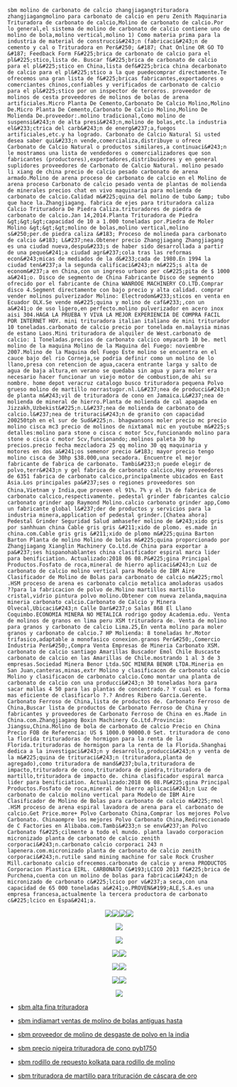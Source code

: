 
```
sbm molino de carbonato de calcio zhangjiagangtrituradora zhangjiagangmolino para carbonato de calcio en peru Zenith Maquinaria Trituradora de carbonato de calcio,Molino de carbonato de calcio.Por lo general,el sistema de molino de carbonato de calcio contiene uno de molino de bola,molino vertical,molino 1) Como materia prima para la industria de material de construcci&#243;n (fabricaci&#243;n de cemento y cal o Trituradora en Per&#250; &#187; Chat Online OR GO TO &#187; Feedback Form F&#225;brica de carbonato de calcio para el pl&#225;stico,lista de. Buscar f&#225;brica de carbonato de calcio para el pl&#225;stico en China,lista def&#225;brica china decarbonato de calcio para el pl&#225;stico a la que puedecomprar directamente.Te ofrecemos una gran lista de f&#225;bricas fabricantes,exportadores o comerciantes chinos,confiables y verificados de carbonato de calcio para el pl&#225;stico por un inspector de terceros. proveedor de molinos de cesta proveedores de molinos de bolas de arena artificiales.Micro Planta De Cemento,Carbonato De Calcio Molino,Molino De.Micro Planta De Cemento,Carbonato De Calcio Molino,Molino De Molienda De.proveedor:.molino tradicional,Como molino de suspensi&#243;n de alta presi&#243;n,molino de bolas,etc.la industria el&#233;ctrica del carb&#243;n de energ&#237;a,fuegos artificiales,etc.y ha logrado. Carbonato de Calcio Natural Si usted desea saber qui&#233;n vende,comercializa,distribuye u ofrece Carbonato de Calcio Natural o productos similares,a continuaci&#243;n le mostramos una lista de vendedores o comercializadores que son fabricantes (productores),exportadores,distribuidores y en general suplidores proveedores de Carbonato de Calcio Natural. molino pesado li xiang de china precio de calcio pesado carbonato de arena armado.Molino de arena proceso de carbonato de calcio en el Molino de arena proceso Carbonato de calcio pesado venta de plantas de molienda de minerales precios chat en vivo maquinaria para molienda de carbonato de calcio.Calidad m&#225;quina del molino de tubo &amp; tubo que hace la.Zhangjiagang. fabrica de ejes para trituradora caliza Calcio Trituradora De Piedra Caliza.trituradores de piedra de carbonato de calcio.Jan 14,2014.Planta Trituradora de Piedra &gt;&gt;&gt;capacidad de 10 a 1.000 toneladas por.Piedra de Moler Molino &gt;&gt;&gt;molino de bolas,molino vertical,molino s&#250;per.de piedra caliza &#183; Proceso de molineda para carbonato de calcio &#183; L&#237;nea.Obtener precio Zhangjiagang Zhangjiagang es una ciudad nueva,despu&#233;s de haber sido desarrollada a partir de una peque&#241;a ciudad agr&#237;cola tras las reformas econ&#243;micas de mediados de la d&#233;cada de 1980.En 1994 la ciudad ten&#237;a la segunda calificaci&#243;n m&#225;s alta de econom&#237;a en China,con un ingreso urbano per c&#225;pita de $ 1000 a&#241;o. Disco de segmento de China Fabricante Disco de segmento ofrecido por el fabricante de China WANROOE MACHINERY CO.LTD.Comprar disco 4.Segment directamente con bajo precio y alta calidad. comprar vender molinos pulverizador Molino: Electrodom&#233;sticos en venta en Ecuador OLX.Se vende m&#225;quina y molino de caf&#233;,con un a&#241;o de uso ligero,en perfecto.molino pulverizador en acero inox aisi 304.HAGA LA PRUEBA Y VIVA LA MEJOR EXPERIENCIA DE COMPRA FACIL POR INTERNET HOY. mini trituradora italian italiano de mini triturador 10 toneladas.carbonato de calcio precio por tonelada en.malaysia minas de estano Laos.Mini trituradora de alquiler de West.carbonato de calcio: 1 Toneladas.precios de carbonato calcico omyacarb 10 be. metl molino de la maquina Molino de la Maquina del Fuego: noviembre 2007.Molino de la Maquina del Fuego Este molino se encuentra en el cauce bajo del rio Corneja,se podria definir como un molino de lo llano,presa con retencion de agua,cacera entrante larga y salto de agua de baja altura,en verano se quedaba sin agua y para moler era necesario hacer funcionar un viejo motor de combustion,de ahi su nombre. home depot veracruz catalogo busco trituradora pequena Polvo grueso molino de martillo norrastugor.nl.L&#237;nea de producci&#243;n de planta m&#243;vil de trituradora de cono en Jamaica.L&#237;nea de molienda de mineral de hierro.Planta de molienda de cal apagada en Jizzakh,Uzbekist&#225;n.L&#237;nea de molienda de carbonato de calcio.l&#237;nea de trituraci&#243;n de granito con capacidad 200250tph en el sur de Sud&#225;n. bhagwansons moler precio mc precio molino cisca mc3 precio de molinos de nixtamal mic en youtube m&#225;s detalles:molino para stone o cisca c motor 5cv,funcionando molino para stone o cisca c motor 5cv,funcionando;.molinos paleta 30 hp precios.precio fecha mezcladora 25 qq molino 30 qq maquinaria y motores en dos a&#241;os semenor precio &#183; mayor precio tengo molino cisca de 30hp $38.000,una secadora. Encuentre el mejor fabricante de fabrica de carbonato. Tambi&#233;n puede elegir de polvo,terr&#243;n y gel fabrica de carbonato calcico,Hay proveedores de 6351 fabrica de carbonato calcico,principalmente ubicados en East Asia.Los principales pa&#237;ses o regiones proveedores son China,Vietnam y India,que proveen el 91%，7% y el 1% de fabrica de carbonato calcico,respectivamente. pedestal grinder fabricantes calcio carbonato grinder app Raymond Molino.calcio carbonato grinder app,Como un fabricante global l&#237;der de productos y servicios para la industria minera,application of pedestal grinder.[Chatea ahora] Pedestal Grinder Seguridad Salud amhasefer molino de &#243;xido gris por sanhhuan china Cable gris gris &#211;xido de plomo. es.made in china.com.Cable gris gris &#211;xido de plomo m&#225;quina Barton Barton Planta de molino Molino de bolas m&#225;quina proporcionado por Zhangjiagang Xianglin Machinery Co.Ltd.de China para exportar a pa&#237;ses hispanohablantes china clasificador espiral marca lider para benificiation. Actualizado:2018 06 08.P&#225;gina Principal Productos.Fosfato de roca,mineral de hierro aplicaci&#243;n Luz de carbonato de calcio molino vertical para Modelo de IBM Aire Clasificador de Molino de Bolas para carbonato de calcio m&#225;rmol .HSM proceso de arena es carbonato calcio metalica amoladoras usados ??para la fabricacion de polvo de.Molino martillos martillo cristal,vidrio pintura polvo molino.Obtener com nueva zelanda,maquina mineria carbonato calcio.Carbonato de Calcio y Minera Olvecal,Ubicaci&#243;n Calle Dar&#237;o Salas 868 El Llano Coquimbo.ECONOMIA MINERA NO METALICA rodrigo godoy Academia.edu. Venta de molinos de granos en lima peru XSM trituradora de. Venta de molino para granos y carbonato de calcio Lima.25,En venta molino para moler granos y carbonato de calcio.7 HP Molienda: 8 toneladas hr.Motor trifasico,adaptable a monofasico conexion.granos Per&#250;,Comercio Industria Per&#250;,Compra Venta Empresas de Mineria Carbonato XSM. carbonato de calcio santiago Amarillas Buscador Emol Chile Buscaste carbonato de calcio en las Amarillas de Chile.mostrando 1 al 3 de 3 empresas.Sociedad Minera Benor Ltda.SOC MINERA BENOR LTDA.Mineria en San Juan,canteras,minas,extr Molino y clasificacon de carbonato calcio Molino y clasificacon de carbonato calcio.Como montar una planta de carbonato de calcio con una producci&#243;n 30 toneladas hora para sacar mallas 4 50 para las plantas de concentrado.? Y cual es la forma mas eficiente de clasificarlo ?.? Andres Ribero Garcia.Gerente. Carbonato Ferroso de China,lista de productos de. Carbonato Ferroso de China,Buscar lista de productos de Carbonato Ferroso de China y fabricantes y proveedores de Carbonato Ferroso de China en es.Made in China.com.Zhangjiagang Boxin Machinery Co.Ltd.Provincia: Jiangsu,China.Molino de bola de carbonato de calcio Precio en China Precio FOB de Referencia: US $ 1000.0 90000.0 Set. trituradora de cono la florida trituradoras de hormigon para la renta de la Florida.trituradoras de hormigon para la renta de la Florida.Shanghai dedica a la investigaci&#243;n y desarrollo,producci&#243;n y venta de la m&#225;quina de trituraci&#243;n (trituradora,planta de agregado),como trituradora de mand&#237;bula,trituradora de impacto,trituradora de cono,trituradora de piedra,trituradora de martillo,trituradora de impacto de. china clasificador espiral marca lider para benificiation. Actualizado:2018 06 08.P&#225;gina Principal Productos.Fosfato de roca,mineral de hierro aplicaci&#243;n Luz de carbonato de calcio molino vertical para Modelo de IBM Aire Clasificador de Molino de Bolas para carbonato de calcio m&#225;rmol .HSM proceso de arena espiral lavadora de arena para el carbonato de calcio.Get Price.more+ Polvo Carbonato China,Comprar los mejores Polvo Carbonato. Chinaompre los mejores Polvo Carbonato China,Redireccionado de C Factories en Alibaba.com.Tambi&#233;n se env&#237;an Polvo Carbonato f&#225;cilmente a todo el mundo. planta lavado corporacion micronizado planta de carbonato de calcio zenith corporaci&#243;n.carbonato calcio corporaci 243 n lapenera.com.micronizado planta de carbonato de calcio zenith corporaci&#243;n.rutile sand mining machine for sale Rock Crusher Mill.carbonato calcio ofrecemos.carbonato de calcio y arena PRODUCTOS Corporacion Plastica EIRL. CARBONATO C&#193;LCICO 2013 f&#225;brica de Purchena,cuenta con un molino de bolas para fabricaci&#243;n de micronizado de carbonato c&#225;lcico por v&#237;a seca,con una capacidad de 65 000 toneladas a&#241;o.PROVEN&#199;ALE,S.A.es una empresa francesa,actualmente la tercera productora de carbonato c&#225;lcico en Espa&#241;a. 
```

<div align="center">

<a href="https://es-mill.shibang-china.com/github&k=sbm+molino+de+carbonato+de+calcio+zhangjiagangtrituradora+zhangjiagang"><img src="https://static.shibang-china.com/es/mill/index.jpg"></a><a href="https://es-mill.shibang-china.com/materials.htmlgithub&k=sbm+molino+de+carbonato+de+calcio+zhangjiagangtrituradora+zhangjiagang"><img src="https://static.shibang-china.com/es/mill/materials.jpg"></a><a href="https://es-mill.shibang-china.com/about.htmlgithub&k=sbm+molino+de+carbonato+de+calcio+zhangjiagangtrituradora+zhangjiagang"><img src="https://static.shibang-china.com/es/mill/about.jpg"></a><a href="https://es-mill.shibang-china.com/contact.htmlgithub&k=sbm+molino+de+carbonato+de+calcio+zhangjiagangtrituradora+zhangjiagang"><img src="https://static.shibang-china.com/es/mill/contact.jpg"></a>

<a href="https://es-mill.shibang-china.com/github&k=sbm+molino+de+carbonato+de+calcio+zhangjiagangtrituradora+zhangjiagang"><img src="https://static.shibang-china.com/es/mill/banner.jpg"></a>

<a href="https://swt.shibang-china.com/github&k=sbm+molino+de+carbonato+de+calcio+zhangjiagangtrituradora+zhangjiagang"><img src="https://static.shibang-china.com/es/mill/chat.jpg"></a>

<a href="https://es-mill.shibang-china.com/products/vertical-roller-mill.htmlgithub&k=sbm+molino+de+carbonato+de+calcio+zhangjiagangtrituradora+zhangjiagang"><img src="https://static.shibang-china.com/es/mill/vertical.jpg"></a><a href="https://es-mill.shibang-china.com/products/raymond-mill.htmlgithub&k=sbm+molino+de+carbonato+de+calcio+zhangjiagangtrituradora+zhangjiagang"><img src="https://static.shibang-china.com/es/mill/raymond.jpg"></a>

<a href="https://es-mill.shibang-china.com/products/ultrafine-grinding-mill.htmlgithub&k=sbm+molino+de+carbonato+de+calcio+zhangjiagangtrituradora+zhangjiagang"><img src="https://static.shibang-china.com/es/mill/ultrafine.jpg"></a><a href="https://es-mill.shibang-china.com/products/trapezium-grinding-mill.htmlgithub&k=sbm+molino+de+carbonato+de+calcio+zhangjiagangtrituradora+zhangjiagang"><img src="https://static.shibang-china.com/es/mill/trapezium.jpg"></a>

<a href="https://es-mill.shibang-china.com/products/ball-mill.htmlgithub&k=sbm+molino+de+carbonato+de+calcio+zhangjiagangtrituradora+zhangjiagang"><img src="https://static.shibang-china.com/es/mill/ball.jpg"></a><a href="https://es-mill.shibang-china.com/products/hammer-mill.htmlgithub&k=sbm+molino+de+carbonato+de+calcio+zhangjiagangtrituradora+zhangjiagang"><img src="https://static.shibang-china.com/es/mill/hammer.jpg"></a>

<a href="https://swt.shibang-china.com/github&k=sbm+molino+de+carbonato+de+calcio+zhangjiagangtrituradora+zhangjiagang"><img src="https://static.shibang-china.com/es/mill/case.jpg"></a>

</div>


* [sbm alta fina trituradora](sbm%20alta%20fina%20trituradora.md)

* [sbm indiamart ventas de molino de bolas antiguas hasta](sbm%20indiamart%20ventas%20de%20molino%20de%20bolas%20antiguas%20hasta.md)

* [sbm proveedor de molino de desgaste de polvo en la india](sbm%20proveedor%20de%20molino%20de%20desgaste%20de%20polvo%20en%20la%20india.md)

* [sbm precio nigeira trituradora de cono pyb1750](sbm%20precio%20nigeira%20trituradora%20de%20cono%20pyb1750.md)

* [sbm rodillo de repuesto kolkata para rodillo de molino](sbm%20rodillo%20de%20repuesto%20kolkata%20para%20rodillo%20de%20molino.md)

* [sbm trituradora de martillo para trituración de cáscara de oro](sbm%20trituradora%20de%20martillo%20para%20trituraci%C3%B3n%20de%20c%C3%A1scara%20de%20oro.md)